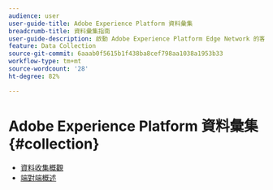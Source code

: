 ```yaml
---
audience: user
user-guide-title: Adobe Experience Platform 資料彙集
breadcrumb-title: 資料彙集指南
user-guide-description: 啟動 Adobe Experience Platform Edge Network 的客戶端資料彙集功能。
feature: Data Collection
source-git-commit: 6aaab0f5615b1f438ba8cef798aa1038a1953b33
workflow-type: tm+mt
source-wordcount: '28'
ht-degree: 82%

---
```



# Adobe Experience Platform 資料彙集 {#collection}

- [資料收集概觀](./home.md)
- [端對端概述](./e2e.md)
